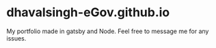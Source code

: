 # dhavalsingh-eGov.github.io
My portfolio made in gatsby and Node. Feel free to message me for any issues.
